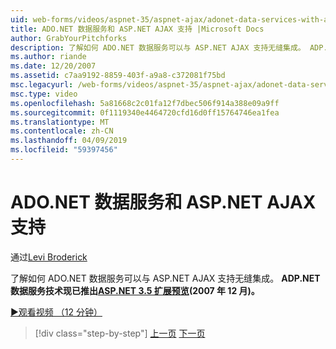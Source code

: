```yaml
---
uid: web-forms/videos/aspnet-35/aspnet-ajax/adonet-data-services-with-aspnet-ajax-support
title: ADO.NET 数据服务和 ASP.NET AJAX 支持 |Microsoft Docs
author: GrabYourPitchforks
description: 了解如何 ADO.NET 数据服务可以与 ASP.NET AJAX 支持无缝集成。 ADP.NET 数据服务技术现已推出 ASP.NET 3.5 E....
ms.author: riande
ms.date: 12/20/2007
ms.assetid: c7aa9192-8859-403f-a9a8-c372081f75bd
msc.legacyurl: /web-forms/videos/aspnet-35/aspnet-ajax/adonet-data-services-with-aspnet-ajax-support
msc.type: video
ms.openlocfilehash: 5a81668c2c01fa12f7dbec506f914a388e09a9ff
ms.sourcegitcommit: 0f1119340e4464720cfd16d0ff15764746ea1fea
ms.translationtype: MT
ms.contentlocale: zh-CN
ms.lasthandoff: 04/09/2019
ms.locfileid: "59397456"
---
```

# <a name="adonet-data-services-with-aspnet-ajax-support"></a>ADO.NET 数据服务和 ASP.NET AJAX 支持

通过[Levi Broderick](https://github.com/GrabYourPitchforks)

了解如何 ADO.NET 数据服务可以与 ASP.NET AJAX 支持无缝集成。 **ADP.NET 数据服务技术现已推出[ASP.NET 3.5 扩展预览](https://www.asp.net/downloads/35-sp1#find)(2007 年 12 月)。**

[&#9654;观看视频 （12 分钟）](https://channel9.msdn.com/Blogs/ASP-NET-Site-Videos/adonet-data-services-with-aspnet-ajax-support)

> [!div class="step-by-step"]
> [上一页](aspnet-ajax-a-demonstration-of-aspnet-ajax.md)
> [下一页](introduction-to-aspnet-ajax-history.md)
